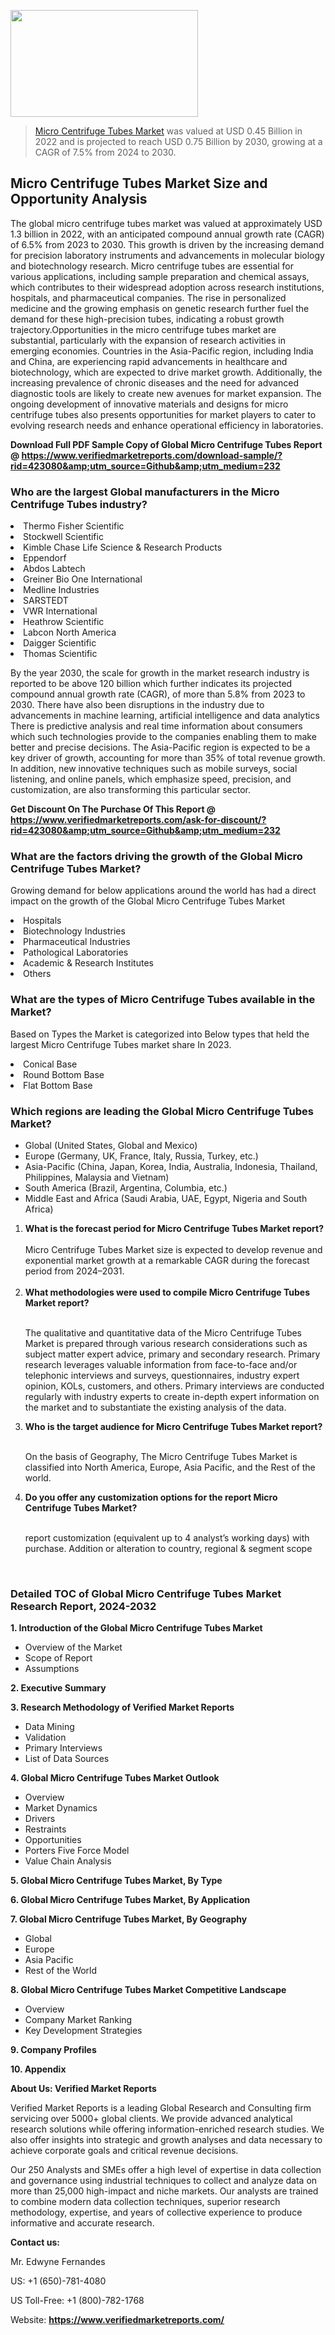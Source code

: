 
<img src="https://ffe5etoiles.com/wp-content/uploads/2024/12/MST1-300x171.png" alt="" width="300" height="171" class="alignnone size-medium wp-image-20088" /><blockquote><p><p><a href="https://www.verifiedmarketreports.com/download-sample/?rid=423080&utm_source=Github&utm_medium=232" target="_blank">Micro Centrifuge Tubes Market</a> was valued at USD 0.45 Billion in 2022 and is projected to reach USD 0.75 Billion by 2030, growing at a CAGR of 7.5% from 2024 to 2030.</p></blockquote><p><h2>Micro Centrifuge Tubes Market Size and Opportunity Analysis</h2>The global micro centrifuge tubes market was valued at approximately USD 1.3 billion in 2022, with an anticipated compound annual growth rate (CAGR) of 6.5% from 2023 to 2030. This growth is driven by the increasing demand for precision laboratory instruments and advancements in molecular biology and biotechnology research. Micro centrifuge tubes are essential for various applications, including sample preparation and chemical assays, which contributes to their widespread adoption across research institutions, hospitals, and pharmaceutical companies. The rise in personalized medicine and the growing emphasis on genetic research further fuel the demand for these high-precision tubes, indicating a robust growth trajectory.Opportunities in the micro centrifuge tubes market are substantial, particularly with the expansion of research activities in emerging economies. Countries in the Asia-Pacific region, including India and China, are experiencing rapid advancements in healthcare and biotechnology, which are expected to drive market growth. Additionally, the increasing prevalence of chronic diseases and the need for advanced diagnostic tools are likely to create new avenues for market expansion. The ongoing development of innovative materials and designs for micro centrifuge tubes also presents opportunities for market players to cater to evolving research needs and enhance operational efficiency in laboratories.</p><p class=""><strong>Download Full PDF Sample Copy of Global Micro Centrifuge Tubes Report @ <a href="https://www.verifiedmarketreports.com/download-sample/?rid=423080&amp;utm_source=Github&amp;utm_medium=232" target="_blank">https://www.verifiedmarketreports.com/download-sample/?rid=423080&amp;utm_source=Github&amp;utm_medium=232</a></strong></p><h3 id="" class="">Who are the largest Global manufacturers in the Micro Centrifuge Tubes industry?</h3><p><li>Thermo Fisher Scientific</li><li> Stockwell Scientific</li><li> Kimble Chase Life Science & Research Products</li><li> Eppendorf</li><li> Abdos Labtech</li><li> Greiner Bio One International</li><li> Medline Industries</li><li> SARSTEDT</li><li> VWR International</li><li> Heathrow Scientific</li><li> Labcon North America</li><li> Daigger Scientific</li><li> Thomas Scientific</li></p><div class=""><div class="" dir="" data-message-author-role="" data-message-id="" data-message-model-slug=""><div class=""><div class=""><div class=""><div class="" dir="" data-message-author-role="" data-message-id="" data-message-model-slug=""><div class=""><div class=""><p>By the year 2030, the scale for growth in the market research industry is reported to be above 120 billion which further indicates its projected compound annual growth rate (CAGR), of more than 5.8% from 2023 to 2030. There have also been disruptions in the industry due to advancements in machine learning, artificial intelligence and data analytics There is predictive analysis and real time information about consumers which such technologies provide to the companies enabling them to make better and precise decisions. The Asia-Pacific region is expected to be a key driver of growth, accounting for more than 35% of total revenue growth. In addition, new innovative techniques such as mobile surveys, social listening, and online panels, which emphasize speed, precision, and customization, are also transforming this particular sector.</p><p><strong>Get Discount On The Purchase Of This Report @&nbsp; <a href="https://www.verifiedmarketreports.com/ask-for-discount/?rid=423080&amp;utm_source=Github&amp;utm_medium=232" target="_blank">https://www.verifiedmarketreports.com/ask-for-discount/?rid=423080&amp;utm_source=Github&amp;utm_medium=232</a></strong></p></div></div></div></div></div></div></div></div><h3 id="" class="">What are the factors driving the growth of the Global Micro Centrifuge Tubes Market?</h3><p id="" class="">Growing demand for below applications around the world has had a direct impact on the growth of the Global Micro Centrifuge Tubes Market</p><p id="" class=""><li>Hospitals</li><li> Biotechnology Industries</li><li> Pharmaceutical Industries</li><li> Pathological Laboratories</li><li> Academic & Research Institutes</li><li> Others</li></p><h3 id="" class="">What are the types of Micro Centrifuge Tubes available in the Market?</h3><p id="" class="">Based on Types the Market is categorized into Below types that held the largest Micro Centrifuge Tubes market share In 2023.</p><p id="" class=""><li>Conical Base</li><li> Round Bottom Base</li><li> Flat Bottom Base</li></p><h3 id="" class="">Which regions are leading the Global Micro Centrifuge Tubes Market?</h3><ul><li>Global (United States, Global and Mexico)</li><li>Europe (Germany, UK, France, Italy, Russia, Turkey, etc.)</li><li>Asia-Pacific (China, Japan, Korea, India, Australia, Indonesia, Thailand, Philippines, Malaysia and Vietnam)</li><li>South America (Brazil, Argentina, Columbia, etc.)</li><li>Middle East and Africa (Saudi Arabia, UAE, Egypt, Nigeria and South Africa)</li></ul><p><ol><li><strong>What is the forecast period for Micro Centrifuge Tubes Market report?<br /></strong><br /><span data-sheets-root="1" data-sheets-value="{&quot;1&quot;:2,&quot;2&quot;:&quot;XXXX size is expected to develop revenue and exponential market growth at a remarkable CAGR during the forecast period from 2024&ndash;2030.&quot;}" data-sheets-userformat="{&quot;2&quot;:12674,&quot;4&quot;:{&quot;1&quot;:2,&quot;2&quot;:16776960},&quot;10&quot;:2,&quot;11&quot;:0,&quot;15&quot;:&quot;Arial&quot;,&quot;16&quot;:12}">Micro Centrifuge Tubes Market size is expected to develop revenue and exponential market growth at a remarkable CAGR during the forecast period from 2024&ndash;2031.</span><br /><br /></li><li><strong>What methodologies were used to compile Micro Centrifuge Tubes Market report?<br /><br /></strong><p>The qualitative and quantitative data of the&nbsp;Micro Centrifuge Tubes Market is prepared through various research considerations such as subject matter expert advice, primary and secondary research. Primary research leverages valuable information from face-to-face and/or telephonic interviews and surveys, questionnaires, industry expert opinion, KOLs, customers, and others. Primary interviews are conducted regularly with industry experts to create in-depth expert information on the market and to substantiate the existing analysis of the data.&nbsp;</p></li><li><strong>Who is the target audience for Micro Centrifuge Tubes Market report?<br /><br /></strong><p>On the basis of Geography, The&nbsp;Micro Centrifuge Tubes Market is classified into North America, Europe, Asia Pacific, and the Rest of the world.</p></li><li><strong>Do you offer any customization options for the report Micro Centrifuge Tubes Market?<br /><br /></strong><p>report customization (equivalent up to 4 analyst&rsquo;s working days) with purchase. Addition or alteration to country, regional &amp; segment scope</p><p>&nbsp;</p></li></ol></p><h3 id="" class="">Detailed TOC of Global Micro Centrifuge Tubes Market Research Report, 2024-2032</h3><p id="" class=""><strong>1. Introduction of the Global Micro Centrifuge Tubes Market</strong></p><ul><li>Overview of the Market</li><li>Scope of Report</li><li>Assumptions</li></ul><p id="" class=""><strong>2. Executive Summary</strong></p><p id="" class=""><strong>3. Research Methodology of&nbsp;Verified Market Reports</strong></p><ul><li>Data Mining</li><li>Validation</li><li>Primary Interviews</li><li>List of Data Sources</li></ul><p id="" class=""><strong>4. Global Micro Centrifuge Tubes Market Outlook</strong></p><ul><li>Overview</li><li>Market Dynamics</li><li>Drivers</li><li>Restraints</li><li>Opportunities</li><li>Porters Five Force Model</li><li>Value Chain Analysis</li></ul><p id="" class=""><strong>5. Global Micro Centrifuge Tubes Market, By&nbsp;Type</strong></p><p id="" class=""><strong>6. Global Micro Centrifuge Tubes Market, By Application</strong></p><p id="" class=""><strong>7. Global Micro Centrifuge Tubes Market, By Geography</strong></p><ul><li>Global</li><li>Europe</li><li>Asia Pacific</li><li>Rest of the World</li></ul><p id="" class=""><strong>8. Global Micro Centrifuge Tubes Market Competitive Landscape</strong></p><ul><li>Overview</li><li>Company Market Ranking</li><li>Key Development Strategies</li></ul><p id="" class=""><strong>9. Company Profiles</strong></p><p id="" class=""><strong>10. Appendix</strong></p><p id="" class=""><strong>About Us: Verified Market Reports</strong></p><p id="" class="">Verified Market Reports is a leading Global Research and Consulting firm servicing over 5000+ global clients. We provide advanced analytical research solutions while offering information-enriched research studies. We also offer insights into strategic and growth analyses and data necessary to achieve corporate goals and critical revenue decisions.</p><p id="" class="">Our 250 Analysts and SMEs offer a high level of expertise in data collection and governance using industrial techniques to collect and analyze data on more than 25,000 high-impact and niche markets. Our analysts are trained to combine modern data collection techniques, superior research methodology, expertise, and years of collective experience to produce informative and accurate research.</p><p id="" class=""><strong>Contact us:</strong></p><p id="" class="">Mr. Edwyne Fernandes</p><p id="" class="">US: +1 (650)-781-4080</p><p id="" class="">US Toll-Free: +1 (800)-782-1768</p><p id="" class="">Website: <a target="" data-test-app-aware-link=""><strong>https://www.verifiedmarketreports.com/</strong></a></p>
